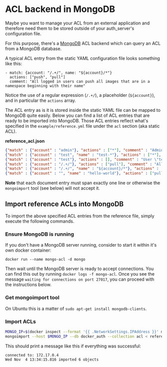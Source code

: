 # ACL backend in MongoDB

Maybe you want to manage your ACL from an external application and therefore
need them to be stored outside of your auth_server's configuration file.

For this purpose, there's a [MongoDB](https://www.mongodb.org/) ACL backend
which can query an ACL from a MongoDB database.

A typical ACL entry from the static YAML configuration file looks something like
this:

```
- match: {account: "/.+/", name: "${account}/*"}
  actions: ["push", "pull"]
  comment: "All logged in users can push all images that are in a namespace beginning with their name"
```

Notice the use of a regular expression (`/.+/`), a placeholder (`${account}`),
and in particular the `actions` array.

The ACL entry as is it is stored inside the static YAML file can be mapped to
MongoDB quite easily. Below you can find a list of ACL entries that are ready to
be imported into MongoDB. Those ACL entries reflect what's specified in the
`example/reference.yml` file under the `acl` section (aka static ACL).

**reference_acl.json**

```json
{"match" : {"account" : "admin"}, "actions" : ["*"], "comment" : "Admin has full access to everything."}
{"match" : {"account" : "test", "name" : "test-*"}, "actions" : ["*"], "comment" : "User \"test\" has full access to test-* images but nothing else. (1)"}
{"match" : {"account" : "test"}, "actions" : [], "comment" : "User \"test\" has full access to test-* images but nothing else. (2)"}
{"match" : {"account" : "/.+/"}, "actions" : ["pull"], "comment" : "All logged in users can pull all images."}
{"match" : {"account" : "/.+/", "name" : "${account}/*"}, "actions" : ["*"], "comment" : "All logged in users can push all images that are in a namespace beginning with their name"}
{"match" : {"account" : "", "name" : "hello-world"}, "actions" : ["pull"], "comment" : "Anonymous users can pull \"hello-world\"."}
```

**Note** that each document entry must span exactly one line or otherwise the
`mongoimport` tool (see below) will not accept it.

## Import reference ACLs into MongoDB

To import the above specified ACL entries from the reference file, simply
execute the following commands.

### Ensure MongoDB is running

If you don't have a MongoDB server running, consider to start it within it's own
docker container:

`docker run --name mongo-acl -d mongo`

Then wait until the MongoDB server is ready to accept connections. You can find
this out by running `docker logs -f mongo-acl`. Once you see the message
`waiting for connections on port 27017`, you can proceed with the instructions
below.

### Get mongoimport tool

On Ubuntu this is a matter of `sudo apt-get install mongodb-clients`.

### Import ACLs

```bash
MONGO_IP=$(docker inspect --format '{{ .NetworkSettings.IPAddress }}' mongo-acl)
mongoimport --host $MONGO_IP --db docker_auth --collection acl < reference_acl.json
```

This should print a message like this if everything was successful:

```
connected to: 172.17.0.4
Wed Nov  4 13:34:15.816 imported 6 objects
```
